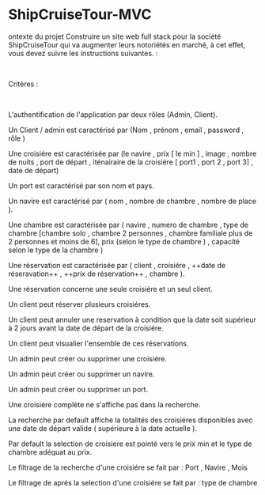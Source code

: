# ShipCruiseTour-MVC
ontexte du projet
Construire un site web full stack pour la société ShipCruiseTour qui va augmenter leurs notoriétés en marché, à cet effet, vous devez suivre les instructions suivantes. :

​

Critères :

​

L'authentification de l'application par deux rôles (Admin, Client).

Un Client / admin est caractérisé par (Nom , prénom , email , password , rôle )

Une croisiére est caractérisée par (le navire , prix [ le min ] , image , nombre de nuits , port de départ , iténairaire de la croisiére [ port1 , port 2 , port 3] , date de départ)

Un port est caractérisé par son nom et pays.

Un navire est caractérisé par ( nom , nombre de chambre , nombre de place ).

Une chambre est caractérisée par ( navire , numero de chambre , type de chambre [chambre solo , chambre 2 personnes , chambre familiale plus de 2 personnes et moins de 6], prix (selon le type de chambre ) , capacité selon le type de la chambre )

Une réservation est caractérisée par ( client , croisiére , ++date de réseravation++ , ++prix de réservation++ , chambre ).

Une réservation concerne une seule croisiére et un seul client.

Un client peut réserver plusieurs croisiéres.

Un client peut annuler une reservation à condition que la date soit supérieur à 2 jours avant la date de départ de la croisiére.

Un client peut visualier l'ensemble de ces réservations.

Un admin peut créer ou supprimer une croisiére.

Un admin peut créer ou supprimer un navire.

Un admin peut créer ou supprimer un port.

Une croisiére complète ne s'affiche pas dans la recherche.

La recherche par default affiche la totalités des croisiéres disponibles avec une date de départ valide ( supérieure à la date actuelle ).

Par default la selection de croisiere est pointé vers le prix min et le type de chambre adéquat au prix.

Le filtrage de la recherche d'une croisiére se fait par : Port , Navire , Mois

Le filtrage de aprés la selection d'une croisiére se fait par : type de chambre
